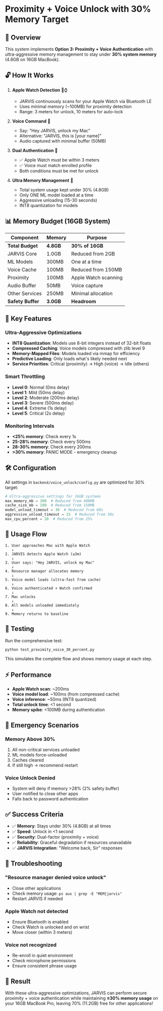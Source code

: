 # Proximity + Voice Unlock with 30% Memory Target

## 🎯 Overview

This system implements **Option 3: Proximity + Voice Authentication** with ultra-aggressive memory management to stay under **30% system memory** (4.8GB on 16GB MacBook).

## 🔓 How It Works

1. **Apple Watch Detection** 🍎⌚
   - JARVIS continuously scans for your Apple Watch via Bluetooth LE
   - Uses minimal memory (~100MB) for proximity detection
   - Range: 3 meters for unlock, 10 meters for auto-lock

2. **Voice Command** 🎤
   - Say: "Hey JARVIS, unlock my Mac"
   - Alternative: "JARVIS, this is [your name]"
   - Audio captured with minimal buffer (50MB)

3. **Dual Authentication** 🔐
   - ✅ Apple Watch must be within 3 meters
   - ✅ Voice must match enrolled profile
   - Both conditions must be met for unlock

4. **Ultra Memory Management** 💾
   - Total system usage kept under 30% (4.8GB)
   - Only ONE ML model loaded at a time
   - Aggressive unloading (15-30 seconds)
   - INT8 quantization for models

## 📊 Memory Budget (16GB System)

| Component | Memory | Purpose |
|-----------|--------|---------|
| **Total Budget** | **4.8GB** | **30% of 16GB** |
| JARVIS Core | 1.0GB | Reduced from 2GB |
| ML Models | 300MB | One at a time |
| Voice Cache | 100MB | Reduced from 150MB |
| Proximity | 100MB | Apple Watch scanning |
| Audio Buffer | 50MB | Voice capture |
| Other Services | 250MB | Minimal allocation |
| **Safety Buffer** | **3.0GB** | **Headroom** |

## 🚀 Key Features

### Ultra-Aggressive Optimizations
- **INT8 Quantization**: Models use 8-bit integers instead of 32-bit floats
- **Compressed Caching**: Voice models compressed with zlib level 9
- **Memory-Mapped Files**: Models loaded via mmap for efficiency
- **Predictive Loading**: Only loads what's likely needed next
- **Service Priorities**: Critical (proximity) → High (voice) → Idle (others)

### Smart Throttling
- **Level 0**: Normal (0ms delay)
- **Level 1**: Mild (50ms delay)
- **Level 2**: Moderate (200ms delay)
- **Level 3**: Severe (500ms delay)
- **Level 4**: Extreme (1s delay)
- **Level 5**: Critical (2s delay)

### Monitoring Intervals
- **<25% memory**: Check every 1s
- **25-28% memory**: Check every 500ms
- **28-30% memory**: Check every 200ms
- **>30% memory**: PANIC MODE - emergency cleanup

## 🛠️ Configuration

All settings in `backend/voice_unlock/config.py` are optimized for 30% target:

```python
# Ultra-aggressive settings for 16GB systems
max_memory_mb = 300  # Reduced from 400MB
cache_size_mb = 100  # Reduced from 150MB
model_unload_timeout = 30  # Reduced from 60s
aggressive_unload_timeout = 15  # Reduced from 30s
max_cpu_percent = 20  # Reduced from 25%
```

## 📝 Usage Flow

```
1. User approaches Mac with Apple Watch
   ↓
2. JARVIS detects Apple Watch (≤3m)
   ↓
3. User says: "Hey JARVIS, unlock my Mac"
   ↓
4. Resource manager allocates memory
   ↓
5. Voice model loads (ultra-fast from cache)
   ↓
6. Voice authenticated + Watch confirmed
   ↓
7. Mac unlocks
   ↓
8. All models unloaded immediately
   ↓
9. Memory returns to baseline
```

## 🧪 Testing

Run the comprehensive test:
```bash
python test_proximity_voice_30_percent.py
```

This simulates the complete flow and shows memory usage at each step.

## ⚡ Performance

- **Apple Watch scan**: ~200ms
- **Voice model load**: ~100ms (from compressed cache)
- **Voice inference**: ~50ms (INT8 quantized)
- **Total unlock time**: <1 second
- **Memory spike**: <100MB during authentication

## 🚨 Emergency Scenarios

### Memory Above 30%
1. All non-critical services unloaded
2. ML models force-unloaded
3. Caches cleared
4. If still high → recommend restart

### Voice Unlock Denied
- System will deny if memory >28% (2% safety buffer)
- User notified to close other apps
- Falls back to password authentication

## ✅ Success Criteria

- ✅ **Memory**: Stays under 30% (4.8GB) at all times
- ✅ **Speed**: Unlock in <1 second
- ✅ **Security**: Dual-factor (proximity + voice)
- ✅ **Reliability**: Graceful degradation if resources unavailable
- ✅ **JARVIS Integration**: "Welcome back, Sir" responses

## 🔧 Troubleshooting

### "Resource manager denied voice unlock"
- Close other applications
- Check memory usage: `ps aux | grep -E "MEM|jarvis"`
- Restart JARVIS if needed

### Apple Watch not detected
- Ensure Bluetooth is enabled
- Check Watch is unlocked and on wrist
- Move closer (within 3 meters)

### Voice not recognized
- Re-enroll in quiet environment
- Check microphone permissions
- Ensure consistent phrase usage

## 🎯 Result

With these ultra-aggressive optimizations, JARVIS can perform secure proximity + voice authentication while maintaining **≤30% memory usage** on your 16GB MacBook Pro, leaving 70% (11.2GB) free for other applications!